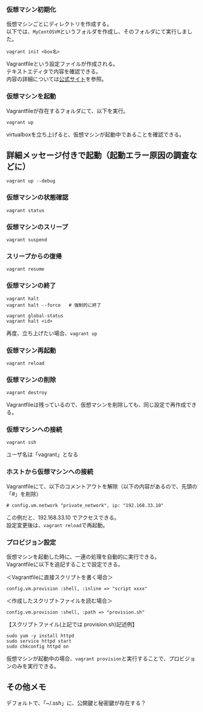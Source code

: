 ### 仮想マシン初期化
仮想マシンごとにディレクトリを作成する。  
以下では、```MyCentOSVM```というフォルダを作成し、そのフォルダにて実行しました。
```
vagrant init <box名>
```
Vagrantfileという設定ファイルが作成される。  
テキストエディタで内容を確認できる。  
内容の詳細については[公式サイト](https://www.vagrantup.com/docs/vagrantfile/)を参照。

### 仮想マシンを起動
Vagrantfileが存在するフォルダにて、以下を実行。
```
vagrant up
```
virtualboxを立ち上げると、仮想マシンが起動中であることを確認できる。

## 詳細メッセージ付きで起動（起動エラー原因の調査などに）
```
vagrant up --debug
```

### 仮想マシンの状態確認
```
vagrant status
```

### 仮想マシンのスリープ
```
vagrant suspend
```

### スリープからの復帰
```
vagrant resume
```

### 仮想マシンの終了
```
vagrant halt
vagrant halt --force   # 強制的に終了

vagrant global-status
vagrant halt <id>
```
再度、立ち上げたい場合、```vagrant up```

### 仮想マシン再起動
```
vagrant reload
```

### 仮想マシンの削除
```
vagrant destroy
```
Vagrantfileは残っているので、仮想マシンを削除しても、同じ設定で再作成できる。

### 仮想マシンへの接続
```
vagrant ssh
```
ユーザ名は「vagrant」となる

### ホストから仮想マシンへの接続
Vagrantfileにて、以下のコメントアウトを解除（以下の内容があるので、先頭の「#」を削除）
```
# config.vm.network "private_network", ip: "192.168.33.10"
```
この例だと、192.168.33.10 でアクセスできる。  
設定変更後は、```vagrant reload```で再起動。

### プロビジョン設定
仮想マシンを起動した時に、一連の処理を自動的に実行できる。  
Vagrantfileに以下を追記することで設定できる。

＜Vagrantfileに直接スクリプトを書く場合＞
```
config.vm.provision :shell, :inline => "script xxxx"
```
＜作成したスクリプトファイルを読む場合＞
```
config.vm.provision :shell, :path => "provision.sh"
```
【スクリプトファイル(上記では provision.sh)記述例】
```
sudo yum -y install httpd
sudo service httpd start
sudo chkconfig httpd on
```
仮想マシンが起動中の場合、```vagrant provision```と実行することで、プロビジョンのみを実行できる。


## その他メモ
デフォルトで、「~/.ssh」に、公開鍵と秘密鍵が存在する？